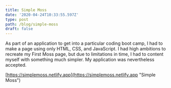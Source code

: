 ```yaml
---
title: Simple Moss
date: '2020-04-24T10:33:55.597Z'
type: post
path: /blog/simple-moss
draft: false
---
```

As part of an application to get into a particular coding boot camp, I had to make a page using only HTML, CSS, and JavaScript.  I had high ambitions to recreate my First Moss page, but due to limitations in time, I had to content myself with something much simpler.  My application was nevertheless accepted.

[https://simplemoss.netlify.app](https://simplemoss.netlify.app "Simple Moss")